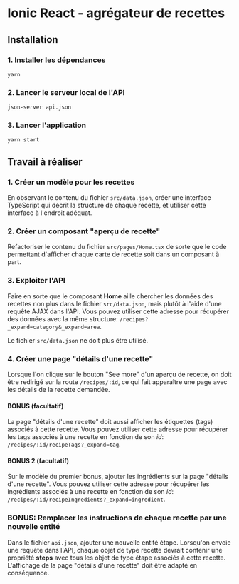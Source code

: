 # Ionic React - agrégateur de recettes

## Installation

### 1. Installer les dépendances

`yarn`

### 2. Lancer le serveur local de l'API

`json-server api.json`

### 3. Lancer l'application

`yarn start`

## Travail à réaliser

### 1. Créer un modèle pour les recettes

En observant le contenu du fichier `src/data.json`, créer une interface TypeScript qui décrit la structure de chaque recette, et utiliser cette interface à l'endroit adéquat.

### 2. Créer un composant "aperçu de recette"

Refactoriser le contenu du fichier `src/pages/Home.tsx` de sorte que le code permettant d'afficher chaque carte de recette soit dans un composant à part.

### 3. Exploiter l'API

Faire en sorte que le composant **Home** aille chercher les données des recettes non plus dans le fichier `src/data.json`, mais plutôt à l'aide d'une requête AJAX dans l'API. Vous pouvez utiliser cette adresse pour récupérer des données avec la même structure: `/recipes?_expand=category&_expand=area`.

Le fichier `src/data.json` ne doit plus être utilisé.

### 4. Créer une page "détails d'une recette"

Lorsque l'on clique sur le bouton "See more" d'un aperçu de recette, on doit être redirigé sur la route `/recipes/:id`, ce qui fait apparaître une page avec les détails de la recette demandée. 

#### BONUS (facultatif)

La page "détails d'une recette" doit aussi afficher les étiquettes (tags) associés à cette recette. Vous pouvez utiliser cette adresse pour récupérer les tags associés à une recette en fonction de son _id_: `/recipes/:id/recipeTags?_expand=tag`.

#### BONUS 2 (facultatif)

Sur le modèle du premier bonus, ajouter les ingrédients sur la page "détails d'une recette". Vous pouvez utiliser cette adresse pour récupérer les ingrédients associés à une recette en fonction de son _id_: `/recipes/:id/recipeIngredients?_expand=ingredient`.

### BONUS: Remplacer les instructions de chaque recette par une nouvelle entité

Dans le fichier `api.json`, ajouter une nouvelle entité étape. Lorsqu'on envoie une requête dans l'API, chaque objet de type recette devrait contenir une propriété **steps** avec tous les objet de type étape associés à cette recette. L'affichage de la page "détails d'une recette" doit être adapté en conséquence.
